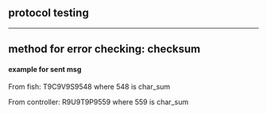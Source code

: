 ## protocol testing
----------
method for error checking: checksum
----------
#### example for sent msg

From fish: T9C9V9S9548 where 548 is char_sum

From controller: R9U9T9P9559 where 559 is char_sum